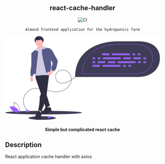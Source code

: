<div align="center">

## react-cache-handler

![CI](https://github.com/mashafrancis/react-cache-handler/workflows/CI/badge.svg)

</div>

<div align="center">

    Almond frontend application for the hydroponics farm

  [![Almond](../public/readme.svg)](https://almond-re-staging.herokuapp.com/)

  #### Simple but complicated react cache

</div>

## Description
React application cache handler with axios
